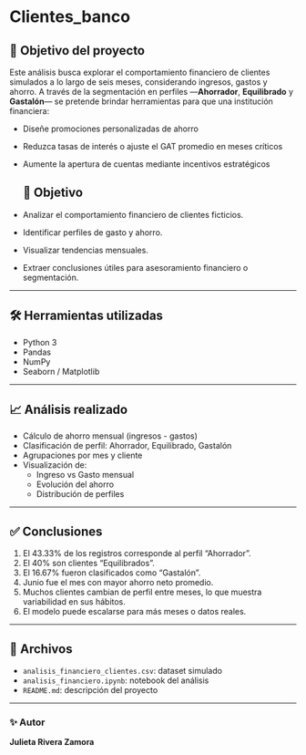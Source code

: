 # Clientes_banco
## 🎯 Objetivo del proyecto

Este análisis busca explorar el comportamiento financiero de clientes simulados a lo largo de seis meses, considerando ingresos, gastos y ahorro. A través de la segmentación en perfiles —**Ahorrador**, **Equilibrado** y **Gastalón**— se pretende brindar herramientas para que una institución financiera:

- Diseñe promociones personalizadas de ahorro
- Reduzca tasas de interés o ajuste el GAT promedio en meses críticos
- Aumente la apertura de cuentas mediante incentivos estratégicos

  ## 🎯 Objetivo

- Analizar el comportamiento financiero de clientes ficticios.
- Identificar perfiles de gasto y ahorro.
- Visualizar tendencias mensuales.
- Extraer conclusiones útiles para asesoramiento financiero o segmentación.

---

## 🛠️ Herramientas utilizadas

- Python 3
- Pandas
- NumPy
- Seaborn / Matplotlib

---

## 📈 Análisis realizado

- Cálculo de ahorro mensual (ingresos - gastos)
- Clasificación de perfil: Ahorrador, Equilibrado, Gastalón
- Agrupaciones por mes y cliente
- Visualización de:
  - Ingreso vs Gasto mensual
  - Evolución del ahorro
  - Distribución de perfiles

---

## ✅ Conclusiones

1. El 43.33% de los registros corresponde al perfil “Ahorrador”.
2. El 40% son clientes “Equilibrados”.
3. El 16.67% fueron clasificados como “Gastalón”.
4. Junio fue el mes con mayor ahorro neto promedio.
5. Muchos clientes cambian de perfil entre meses, lo que muestra variabilidad en sus hábitos.
6. El modelo puede escalarse para más meses o datos reales.

---

## 📁 Archivos

- `analisis_financiero_clientes.csv`: dataset simulado
- `analisis_financiero.ipynb`: notebook del análisis
- `README.md`: descripción del proyecto

---

### ✨ Autor

**Julieta Rivera Zamora**  

